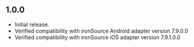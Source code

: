 ## 1.0.0

* Initial release.
* Verified compatibility with ironSource Android adapter version 7.9.0.0
* Verified compatibility with ironSource iOS adapter version 7.9.1.0.0
